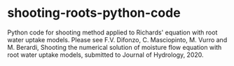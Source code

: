 # shooting-roots-python-code
Python code for shooting method applied to Richards' equation with root water uptake models. 
Please see F.V. Difonzo, C. Masciopinto, M. Vurro and M. Berardi, Shooting the numerical solution of moisture flow equation with root water uptake models, submitted to Journal of Hydrology, 2020.
